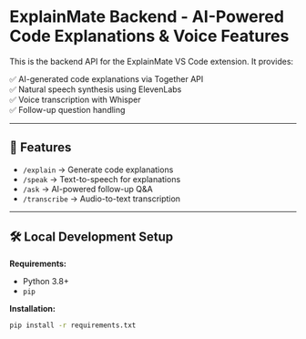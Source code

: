 # ExplainMate Backend - AI-Powered Code Explanations & Voice Features

This is the backend API for the ExplainMate VS Code extension. It provides:

✅ AI-generated code explanations via Together API  
✅ Natural speech synthesis using ElevenLabs  
✅ Voice transcription with Whisper  
✅ Follow-up question handling  

---

## 🚀 Features

- `/explain` → Generate code explanations  
- `/speak` → Text-to-speech for explanations  
- `/ask` → AI-powered follow-up Q&A  
- `/transcribe` → Audio-to-text transcription  

---

## 🛠️ Local Development Setup

**Requirements:**

- Python 3.8+  
- `pip`  

**Installation:**

```bash
pip install -r requirements.txt
